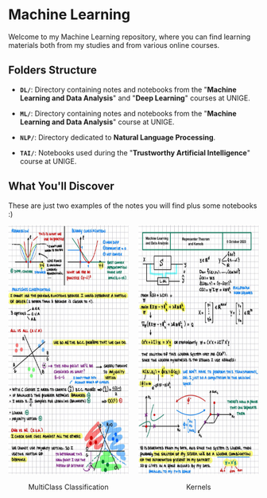 # Machine Learning

Welcome to my Machine Learning repository, where you can find learning materials both from my studies and from various online courses.

## Folders Structure

- **`DL/`**: Directory containing notes and notebooks from the "**Machine Learning and Data Analysis**" and "**Deep Learning**" courses at UNIGE.

- **`ML/`**: Directory containing notes and notebooks from the "**Machine Learning and Data Analysis**" course at UNIGE.

- **`NLP/`**: Directory dedicated to **Natural Language Processing**.

- **`TAI/`**: Notebooks used during the "**Trustworthy Artificial Intelligence**" course at UNIGE.

## What You'll Discover

These are just two examples of the notes you will find plus some notebooks :)

<!-- Side-by-side images with centered alignment -->
<div style="display: flex; justify-content: center;">
    <!-- First image with caption -->
    <div style="margin-right: 10px;">
        <img src=".imgs/mcc.jpg" alt="MultiClass Classification screenshot from notes" width="300" height="500">
        <p style="text-align: center;">MultiClass Classification</p> <!-- Caption for the first image -->
    </div>
    <!-- Second image with caption -->
    <div style="margin-left: 10px;">
        <img src=".imgs/kernels.jpg" alt="Kernels screenshot from notes" width="300" height="500">
        <p style="text-align: center;">Kernels</p> <!-- Caption for the second image -->
    </div>
</div>
